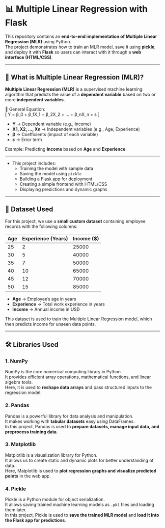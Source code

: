 # 📊 Multiple Linear Regression with Flask

This repository contains an **end-to-end implementation of Multiple Linear Regression (MLR)** using Python.  
The project demonstrates how to train an MLR model, save it using **pickle**, and deploy it with **Flask** so users can interact with it through a **web interface (HTML/CSS)**.  

---

## 🚀 What is Multiple Linear Regression (MLR)?
**Multiple Linear Regression (MLR)** is a supervised machine learning algorithm that predicts the value of a **dependent variable** based on two or more **independent variables**.  

📌 General Equation:  
\[
Y = β_0 + β_1X_1 + β_2X_2 + … + β_nX_n + ε
\]  

- **Y** → Dependent variable (e.g., Income)  
- **X1, X2, …, Xn** → Independent variables (e.g., Age, Experience)  
- **β** → Coefficients (impact of each variable)  
- **ε** → Error term  

Example: Predicting **Income** based on **Age** and **Experience**.  

---
- This project includes:
  - Training the model with sample data  
  - Saving the model using `pickle`  
  - Building a Flask app for deployment  
  - Creating a simple frontend with HTML/CSS  
  - Displaying predictions and dynamic graphs  

---
## 📂 Dataset Used

For this project, we use a **small custom dataset** containing employee records with the following columns:  

| Age | Experience (Years) | Income ($) |
|-----|---------------------|------------|
| 25  | 2                   | 25000      |
| 30  | 5                   | 40000      |
| 35  | 7                   | 50000      |
| 40  | 10                  | 65000      |
| 45  | 12                  | 70000      |
| 50  | 15                  | 85000      |

- **Age** → Employee’s age in years  
- **Experience** → Total work experience in years  
- **Income** → Annual income in USD  

This dataset is used to train the Multiple Linear Regression model, which then predicts income for unseen data points.  

---

## 🛠️ Libraries Used

### 1. **NumPy**
NumPy is the core numerical computing library in Python.  
It provides efficient array operations, mathematical functions, and linear algebra tools.  
Here, it is used to **reshape data arrays** and pass structured inputs to the regression model.  

### 2. **Pandas**
Pandas is a powerful library for data analysis and manipulation.  
It makes working with **tabular datasets** easy using DataFrames.  
In this project, Pandas is used to **prepare datasets, manage input data, and preprocess training data**.  

### 3. **Matplotlib**
Matplotlib is a visualization library for Python.  
It allows us to create static and dynamic plots for better understanding of data.  
Here, Matplotlib is used to **plot regression graphs and visualize predicted points** in the web app.  

### 4. **Pickle**
Pickle is a Python module for object serialization.  
It allows saving trained machine learning models as `.pkl` files and loading them later.  
In this project, Pickle is used to **save the trained MLR model** and **load it into the Flask app for predictions**.  

